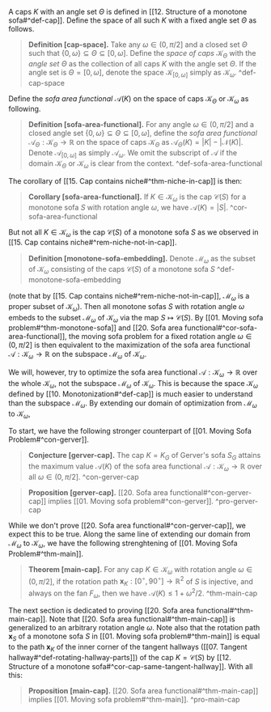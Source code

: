 A caps $K$ with an angle set $\Theta$ is defined in [[12. Structure of a monotone sofa#^def-cap]]. Define the space of all such $K$ with a fixed angle set $\Theta$ as follows.

> __Definition [cap-space].__ Take any $\omega \in (0, \pi/2]$ and a closed set $\Theta$ such that $\left\{ 0, \omega \right\} \subseteq \Theta \subseteq [0, \omega]$. Define the _space of caps_ $\mathcal{K}_\Theta$ with the _angle set_ $\Theta$ as the collection of all caps $K$ with the angle set $\Theta$. If the angle set is $\Theta = [0, \omega]$, denote the space $\mathcal{K}_{[0, \omega]}$ simply as $\mathcal{K}_\omega$. ^def-cap-space

Define the _sofa area functional_ $\mathcal{A}(K)$ on the space of caps $\mathcal{K}_\Theta$ or $\mathcal{K}_\omega$ as following.

> __Definition [sofa-area-functional].__ For any angle $\omega \in (0, \pi/2]$ and a closed angle set $\left\{ 0, \omega \right\} \subseteq \Theta \subseteq [0, \omega]$, define the _sofa area functional_ $\mathcal{A}_{\Theta} : \mathcal{K}_\Theta \to \mathbb{R}$ on the space of caps $\mathcal{K}_\Theta$ as $\mathcal{A}_{\Theta}(K) = |K| - |\mathcal{N}(K)|$. Denote $\mathcal{A}_{[0, \omega]}$ as simply $\mathcal{A}_\omega$. We omit the subscript of $\mathcal{A}$ if the domain $\mathcal{K}_\Theta$ or $\mathcal{K}_\omega$ is clear from the context. ^def-sofa-area-functional

The corollary of [[15. Cap contains niche#^thm-niche-in-cap]] is then:

> __Corollary [sofa-area-functional].__ If $K \in \mathcal{K}_\omega$ is the cap $\mathcal{C}(S)$ for a monotone sofa $S$ with rotation angle $\omega$, we have $\mathcal{A}(K) = |S|$. ^cor-sofa-area-functional

But not all $K \in \mathcal{K}_\omega$ is the cap $\mathcal{C}(S)$ of a monotone sofa $S$ as we observed in [[15. Cap contains niche#^rem-niche-not-in-cap]].

> __Definition [monotone-sofa-embedding].__ Denote $\mathcal{M}_\omega$ as the subset of $\mathcal{K}_\omega$ consisting of the caps $\mathcal{C}(S)$ of a monotone sofa $S$  ^def-monotone-sofa-embedding

(note that by [[15. Cap contains niche#^rem-niche-not-in-cap]], $\mathcal{M}_\omega$ is a proper subset of $\mathcal{K}_\omega$). Then all monotone sofas $S$ with rotation angle $\omega$ embeds to the subset $\mathcal{M}_\omega$ of $\mathcal{K}_\omega$ via the map $S \mapsto \mathcal{C}(S)$. By [[01. Moving sofa problem#^thm-monotone-sofa]] and [[20. Sofa area functional#^cor-sofa-area-functional]], the moving sofa problem for a fixed rotation angle $\omega \in (0, \pi/2]$ is then equivalent to the maximization of the sofa area functional $\mathcal{A} : \mathcal{K}_\omega \to \mathbb{R}$ on the subspace $\mathcal{M}_\omega$ of $\mathcal{K}_\omega$.

We will, however, try to optimize the sofa area functional $\mathcal{A} : \mathcal{K}_\omega \to \mathbb{R}$ over the whole $\mathcal{K}_\omega$, not the subspace $\mathcal{M}_\omega$ of $\mathcal{K}_\omega$. This is because the space $\mathcal{K}_\omega$ defined by [[10. Monotonization#^def-cap]] is much easier to understand than the subspace $\mathcal{M}_\omega$. By extending our domain of optimization from $\mathcal{M}_\omega$ to $\mathcal{K}_\omega$, 

To start, we have the following stronger counterpart of [[01. Moving Sofa Problem#^con-gerver]].

> __Conjecture [gerver-cap].__ The cap $K = K_G$ of Gerver's sofa $S_G$ attains the maximum value $\mathcal{A}(K)$ of the sofa area functional $\mathcal{A} : \mathcal{K}_\omega \to \mathbb{R}$ over all $\omega \in (0, \pi/2]$. ^con-gerver-cap

> __Proposition [gerver-cap].__ [[20. Sofa area functional#^con-gerver-cap]] implies [[01. Moving sofa problem#^con-gerver]]. ^pro-gerver-cap

While we don't prove [[20. Sofa area functional#^con-gerver-cap]], we expect this to be true. Along the same line of extending our domain from $\mathcal{M}_\omega$ to $\mathcal{K}_\omega$, we have the following strenghtening of [[01. Moving Sofa Problem#^thm-main]].

> __Theorem [main-cap].__ For any cap $K \in \mathcal{K}_\omega$ with rotation angle $\omega \in (0, \pi/2]$, if the rotation path $\mathbf{x}_K : [0^\circ, 90^\circ] \to \mathbb{R}^2$ of $S$ is injective, and always on the fan $F_\omega$, then we have $\mathcal{A}(K) \leq 1 + \omega^2/2$. ^thm-main-cap

The next section is dedicated to proving [[20. Sofa area functional#^thm-main-cap]]. Note that [[20. Sofa area functional#^thm-main-cap]] is generalized to an arbitrary rotation angle $\omega$. Note also that the rotation path $\mathbf{x}_S$ of a monotone sofa $S$ in [[01. Moving sofa problem#^thm-main]] is equal to the path $\mathbf{x}_K$ of the inner corner of the tangent hallways ([[07. Tangent hallway#^def-rotating-hallway-parts]]) of the cap $K = \mathcal{C}(S)$ by [[12. Structure of a monotone sofa#^cor-cap-same-tangent-hallway]]. With all this:

> __Proposition [main-cap].__ [[20. Sofa area functional#^thm-main-cap]] implies [[01. Moving sofa problem#^thm-main]]. ^pro-main-cap

